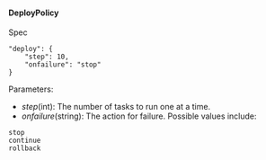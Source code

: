 #### DeployPolicy

Spec 

```
"deploy": {
    "step": 10,
    "onfailure": "stop"
}
```

Parameters:
+ *step*(int): The number of tasks to run one at a time.
+ *onfailure*(string): The action for failure. Possible values include: 
```
stop
continue
rollback
```


